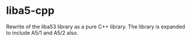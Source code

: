 # liba5-cpp
Rewrite of the liba53 library as a pure C++ library.  The library is expanded to
include A5/1 and A5/2 also.
